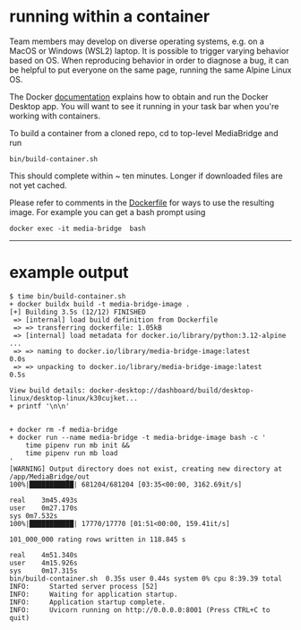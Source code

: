 # running within a container

Team members may develop on diverse operating systems,
e.g. on a MacOS or Windows (WSL2) laptop.
It is possible to trigger varying behavior based on OS.
When reproducing behavior in order to diagnose a bug,
it can be helpful to put everyone on the same page,
running the same Alpine Linux OS.

The Docker
[documentation](https://docs.docker.com/get-started/get-docker/)
explains how to obtain and run the Docker Desktop app.
You will want to see it running in your task bar
when you're working with containers.

To build a container from a cloned repo, cd to top-level MediaBridge and run
```
bin/build-container.sh
```
This should complete within ~ ten minutes.
Longer if downloaded files are not yet cached.

Please refer to comments in the
[Dockerfile](https://github.com/noisebridge/MediaBridge/blob/main/Dockerfile)
for ways to use the resulting image.
For example you can get a bash prompt using
```
docker exec -it media-bridge  bash
```

----

# example output

```
$ time bin/build-container.sh
+ docker buildx build -t media-bridge-image .
[+] Building 3.5s (12/12) FINISHED
 => [internal] load build definition from Dockerfile
 => => transferring dockerfile: 1.05kB
 => [internal] load metadata for docker.io/library/python:3.12-alpine
...
 => => naming to docker.io/library/media-bridge-image:latest                                                                   0.0s
 => => unpacking to docker.io/library/media-bridge-image:latest                                                                0.5s

View build details: docker-desktop://dashboard/build/desktop-linux/desktop-linux/k30cujket...
+ printf '\n\n'


+ docker rm -f media-bridge
+ docker run --name media-bridge -t media-bridge-image bash -c '
    time pipenv run mb init &&
    time pipenv run mb load
'
[WARNING] Output directory does not exist, creating new directory at /app/MediaBridge/out
100%|███████████| 681204/681204 [03:35<00:00, 3162.69it/s]

real	3m45.493s
user	0m27.170s
sys	0m7.532s
100%|███████████| 17770/17770 [01:51<00:00, 159.41it/s]

101_000_000 rating rows written in 118.845 s

real    4m51.340s
user    4m15.926s
sys     0m17.315s
bin/build-container.sh  0.35s user 0.44s system 0% cpu 8:39.39 total
INFO:     Started server process [52]
INFO:     Waiting for application startup.
INFO:     Application startup complete.
INFO:     Uvicorn running on http://0.0.0.0:8001 (Press CTRL+C to quit)
```
